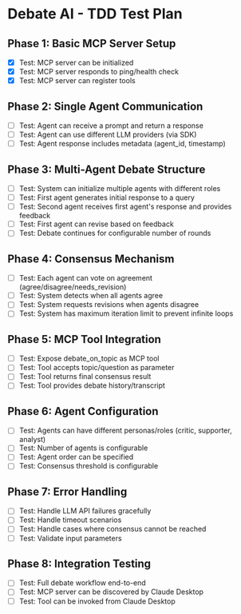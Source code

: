 # Debate AI - TDD Test Plan

## Phase 1: Basic MCP Server Setup
- [x] Test: MCP server can be initialized
- [x] Test: MCP server responds to ping/health check
- [x] Test: MCP server can register tools

## Phase 2: Single Agent Communication
- [ ] Test: Agent can receive a prompt and return a response
- [ ] Test: Agent can use different LLM providers (via SDK)
- [ ] Test: Agent response includes metadata (agent_id, timestamp)

## Phase 3: Multi-Agent Debate Structure
- [ ] Test: System can initialize multiple agents with different roles
- [ ] Test: First agent generates initial response to a query
- [ ] Test: Second agent receives first agent's response and provides feedback
- [ ] Test: First agent can revise based on feedback
- [ ] Test: Debate continues for configurable number of rounds

## Phase 4: Consensus Mechanism
- [ ] Test: Each agent can vote on agreement (agree/disagree/needs_revision)
- [ ] Test: System detects when all agents agree
- [ ] Test: System requests revisions when agents disagree
- [ ] Test: System has maximum iteration limit to prevent infinite loops

## Phase 5: MCP Tool Integration
- [ ] Test: Expose debate_on_topic as MCP tool
- [ ] Test: Tool accepts topic/question as parameter
- [ ] Test: Tool returns final consensus result
- [ ] Test: Tool provides debate history/transcript

## Phase 6: Agent Configuration
- [ ] Test: Agents can have different personas/roles (critic, supporter, analyst)
- [ ] Test: Number of agents is configurable
- [ ] Test: Agent order can be specified
- [ ] Test: Consensus threshold is configurable

## Phase 7: Error Handling
- [ ] Test: Handle LLM API failures gracefully
- [ ] Test: Handle timeout scenarios
- [ ] Test: Handle cases where consensus cannot be reached
- [ ] Test: Validate input parameters

## Phase 8: Integration Testing
- [ ] Test: Full debate workflow end-to-end
- [ ] Test: MCP server can be discovered by Claude Desktop
- [ ] Test: Tool can be invoked from Claude Desktop
